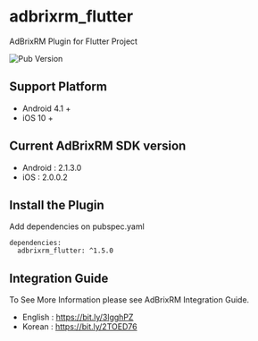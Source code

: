 # adbrixrm_flutter

AdBrixRM Plugin for Flutter Project

![Pub Version](https://img.shields.io/pub/v/adbrixrm_flutter)

## Support Platform

- Android 4.1 +
- iOS 10 +

## Current AdBrixRM SDK version

- Android :  2.1.3.0
- iOS : 2.0.0.2

## Install the Plugin

Add dependencies on pubspec.yaml

```
dependencies:
  adbrixrm_flutter: ^1.5.0
```

## Integration Guide

To See More Information please see AdBrixRM Integration Guide.

- English : https://bit.ly/3lgghPZ
- Korean : https://bit.ly/2TOED76
